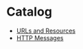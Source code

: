 # Catalog

  - [URLs and Resources](URLs-and-Resources/readme.md)
  - [HTTP Messages](Http-Messages/readme.md)